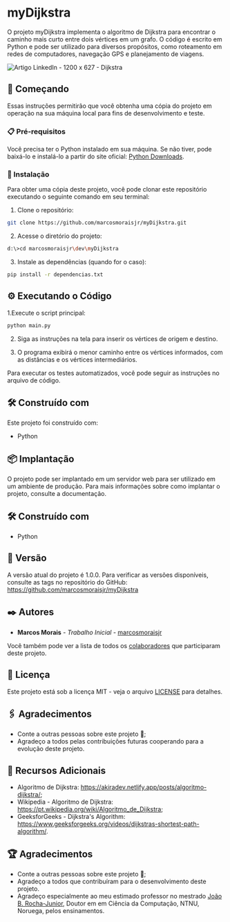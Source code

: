 
# myDijkstra

O projeto myDijkstra implementa o algoritmo de Dijkstra para encontrar o caminho mais curto entre dois vértices em um grafo. O código é escrito em Python e pode ser utilizado para diversos propósitos, como roteamento em redes de computadores, navegação GPS e planejamento de viagens.

![Artigo LinkedIn - 1200 x 627 - Dijkstra](https://github.com/marcosmoraisjr/myDijkstra/assets/26969915/fc4ba445-800b-418c-951e-019e59781df9)

## 🚀 Começando

Essas instruções permitirão que você obtenha uma cópia do projeto em operação na sua máquina local para fins de desenvolvimento e teste.

### 📋 Pré-requisitos

Você precisa ter o Python instalado em sua máquina. Se não tiver, pode baixá-lo e instalá-lo a partir do site oficial: [Python Downloads](https://www.python.org/downloads/).

### 🔧 Instalação

Para obter uma cópia deste projeto, você pode clonar este repositório executando o seguinte comando em seu terminal:

1. Clone o repositório:
```bash
git clone https://github.com/marcosmoraisjr/myDijkstra.git
```
2. Acesse o diretório do projeto:
```bash
d:\>cd marcosmoraisjr\dev\myDijkstra
```
3. Instale as dependências (quando for o caso):
```bash
pip install -r dependencias.txt
```

## ⚙️ Executando o Código
1.Execute o script principal:
```bash
python main.py
```

2. Siga as instruções na tela para inserir os vértices de origem e destino.

3. O programa exibirá o menor caminho entre os vértices informados, com as distâncias e os vértices intermediários.

Para executar os testes automatizados, você pode seguir as instruções no arquivo de código.

## 🛠️ Construído com

Este projeto foi construído com:

* Python

## 📦 Implantação

O projeto pode ser implantado em um servidor web para ser utilizado em um ambiente de produção. Para mais informações sobre como implantar o projeto, consulte a documentação.

## 🛠️ Construído com

* Python

## 📌 Versão

A versão atual do projeto é 1.0.0. Para verificar as versões disponíveis, consulte as tags no repositório do GitHub: https://github.com/marcosmoraisjr/myDijkstra

## ✒️ Autores

* **Marcos Morais** - *Trabalho Inicial* - [marcosmoraisjr](https://github.com/marcosmoraisjr)

Você também pode ver a lista de todos os [colaboradores](https://github.com/marcosmoraisjr/myDijkstra/graphs/contributors) que participaram deste projeto.

## 📄 Licença

Este projeto está sob a licença MIT - veja o arquivo [LICENSE](https://github.com/marcosmoraisjr/myDijkstra/blob/main/LICENSE) para detalhes.

## 🖇️ Agradecimentos

* Conte a outras pessoas sobre este projeto 📢;
* Agradeço a todos pelas contribuições futuras cooperando para a evolução deste projeto.

## 🎁 Recursos Adicionais

* Algoritmo de Dijkstra: https://akiradev.netlify.app/posts/algoritmo-dijkstra/;
* Wikipedia - Algoritmo de Dijkstra: https://pt.wikipedia.org/wiki/Algoritmo_de_Dijkstra;
* GeeksforGeeks - Dijkstra's Algorithm: https://www.geeksforgeeks.org/videos/dijkstras-shortest-path-algorithm/.

## 🏆 Agradecimentos
* Conte a outras pessoas sobre este projeto 📢;
* Agradeço a todos que contribuíram para o desenvolvimento deste projeto.
* Agradeço especialmente ao meu estimado professor no mestrado [João B. Rocha-Junior](https://pgcc.uefs.br/sobre/docentes/joao), Doutor em em Ciência da Computação, NTNU, Noruega, pelos ensinamentos.
